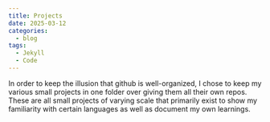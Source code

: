 ```yaml
---
title: Projects
date: 2025-03-12
categories:
  - blog
tags:
  - Jekyll
  - Code
---
```


In order to keep the illusion that github is well-organized, I chose to keep my various small projects in one folder over giving them all their own repos. These are all small projects of varying scale that primarily exist to show my familiarity with certain languages as well as document my own learnings.